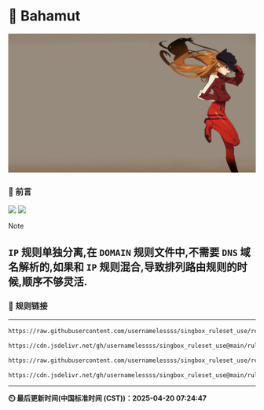 
# 🧸 Bahamut
![](https://raw.githubusercontent.com/usernamelessss/picture-bed/main/images/202504042256831.jpg)
### 📣 前言
![](https://shields.io/badge/-移除重复规则-ff69b4) ![](https://shields.io/badge/-IP&nbsp;规则单独存放不与&nbsp;DOMAIN&nbsp;等混合-green)
> [!NOTE]
**`IP` 规则单独分离,在 `DOMAIN` 规则文件中,不需要 `DNS` 域名解析的,如果和 `IP` 规则混合,导致排列路由规则的时候,顺序不够灵活.**
---

###  🔗 规则链接
---

```url
https://raw.githubusercontent.com/usernamelessss/singbox_ruleset_use/refs/heads/main/rule/Bahamut/Bahamut_No_IP.json
```

```url
https://cdn.jsdelivr.net/gh/usernamelessss/singbox_ruleset_use@main/rule/Bahamut/Bahamut_No_IP.json
```

```url
https://raw.githubusercontent.com/usernamelessss/singbox_ruleset_use/refs/heads/main/rule/Bahamut/Bahamut_No_IP.srs
```

```url
https://cdn.jsdelivr.net/gh/usernamelessss/singbox_ruleset_use@main/rule/Bahamut/Bahamut_No_IP.srs
```

---
**⏲️ 最后更新时间(中国标准时间 (CST))：2025-04-20 07:24:47**